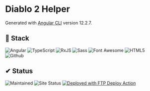 # Diablo 2 Helper

Generated with [Angular CLI](https://github.com/angular/angular-cli) version 12.2.7.

## 💾 Stack
<img alt="Angular" src="https://img.shields.io/badge/Angular-DD0031?style=for-the-badge&logo=angular&logoColor=white">&nbsp;<!--
--><img alt="TypeScript" src="https://img.shields.io/badge/TypeScript-007ACC?style=for-the-badge&logo=typescript&logoColor=white">&nbsp;<!--
--><img alt="RxJS" src="https://img.shields.io/badge/RxJS-a0147b?style=for-the-badge&logo=reactivex&logoColor=white">&nbsp;<!--
--><img alt="Sass" src="https://img.shields.io/badge/Sass-BF4080?&style=for-the-badge&logo=Sass&logoColor=white">&nbsp;<!--
--><img alt="Font Awesome" src="https://img.shields.io/badge/Fontawesome-228BE6?style=for-the-badge&logo=fontawesome&logoColor=white">&nbsp;<!--
--><img alt="HTML5" src="https://img.shields.io/badge/HTML5-E34F26?style=for-the-badge&logo=html5&logoColor=white">&nbsp;<!--
--><img alt="Github" src="https://img.shields.io/badge/Github-24292F?&style=for-the-badge&logo=Github&logoColor=white">

## ✔ Status
<img alt="Maintained" src="https://img.shields.io/badge/Maintained%3F-yes-green.svg?style=for-the-badge">&nbsp;<img alt="Site Status" src="https://img.shields.io/website-up-down-green-red/https/diablo2helper.cerbrus.nl.svg?style=for-the-badge">&nbsp;<a href="https://github.com/SamKirkland/FTP-Deploy-Action"><img alt="Deployed with FTP Deploy Action" src="https://img.shields.io/badge/Deployed With-FTP DEPLOY ACTION-0077b6?style=for-the-badge"></a>

<!--
Icons:
https://github.com/simple-icons/simple-icons/blob/develop/slugs.md
-->

